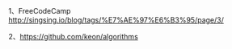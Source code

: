 1、FreeCodeCamp http://singsing.io/blog/tags/%E7%AE%97%E6%B3%95/page/3/

2、https://github.com/keon/algorithms